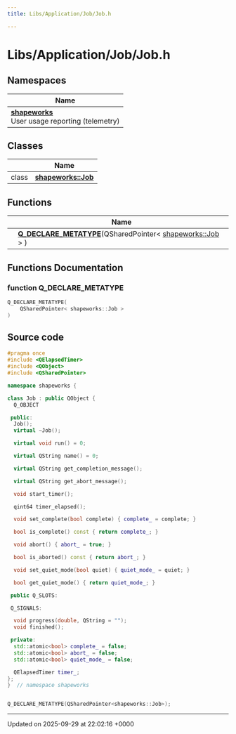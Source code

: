 ```yaml
---
title: Libs/Application/Job/Job.h

---
```


# Libs/Application/Job/Job.h



## Namespaces

| Name           |
| -------------- |
| **[shapeworks](../Namespaces/namespaceshapeworks.md)** <br>User usage reporting (telemetry)  |

## Classes

|                | Name           |
| -------------- | -------------- |
| class | **[shapeworks::Job](../Classes/classshapeworks_1_1Job.md)**  |

## Functions

|                | Name           |
| -------------- | -------------- |
| | **[Q_DECLARE_METATYPE](../Files/Job_8h.md#function-q-declare-metatype)**(QSharedPointer< [shapeworks::Job](../Classes/classshapeworks_1_1Job.md) > ) |


## Functions Documentation

### function Q_DECLARE_METATYPE

```cpp
Q_DECLARE_METATYPE(
    QSharedPointer< shapeworks::Job > 
)
```




## Source code

```cpp
#pragma once
#include <QElapsedTimer>
#include <QObject>
#include <QSharedPointer>

namespace shapeworks {

class Job : public QObject {
  Q_OBJECT

 public:
  Job();
  virtual ~Job();

  virtual void run() = 0;

  virtual QString name() = 0;

  virtual QString get_completion_message();

  virtual QString get_abort_message();

  void start_timer();

  qint64 timer_elapsed();

  void set_complete(bool complete) { complete_ = complete; }

  bool is_complete() const { return complete_; }

  void abort() { abort_ = true; }

  bool is_aborted() const { return abort_; }

  void set_quiet_mode(bool quiet) { quiet_mode_ = quiet; }

  bool get_quiet_mode() { return quiet_mode_; }

 public Q_SLOTS:

 Q_SIGNALS:

  void progress(double, QString = "");
  void finished();

 private:
  std::atomic<bool> complete_ = false;
  std::atomic<bool> abort_ = false;
  std::atomic<bool> quiet_mode_ = false;

  QElapsedTimer timer_;
};
}  // namespace shapeworks


Q_DECLARE_METATYPE(QSharedPointer<shapeworks::Job>);
```


-------------------------------

Updated on 2025-09-29 at 22:02:16 +0000

